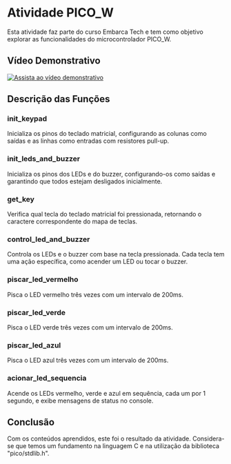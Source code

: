 # Atividade PICO_W

Esta atividade faz parte do curso Embarca Tech e tem como objetivo explorar as funcionalidades do microcontrolador PICO_W.

## Vídeo Demonstrativo
[![Assista ao vídeo demonstrativo](https://img.youtube.com/vi/om9FSD7-r70/0.jpg)](https://youtu.be/om9FSD7-r70)

## Descrição das Funções

### init_keypad
Inicializa os pinos do teclado matricial, configurando as colunas como saídas e as linhas como entradas com resistores pull-up.

### init_leds_and_buzzer
Inicializa os pinos dos LEDs e do buzzer, configurando-os como saídas e garantindo que todos estejam desligados inicialmente.

### get_key
Verifica qual tecla do teclado matricial foi pressionada, retornando o caractere correspondente do mapa de teclas.

### control_led_and_buzzer
Controla os LEDs e o buzzer com base na tecla pressionada. Cada tecla tem uma ação específica, como acender um LED ou tocar o buzzer.

### piscar_led_vermelho
Pisca o LED vermelho três vezes com um intervalo de 200ms.

### piscar_led_verde
Pisca o LED verde três vezes com um intervalo de 200ms.

### piscar_led_azul
Pisca o LED azul três vezes com um intervalo de 200ms.

### acionar_led_sequencia
Acende os LEDs vermelho, verde e azul em sequência, cada um por 1 segundo, e exibe mensagens de status no console.

## Conclusão

Com os conteúdos aprendidos, este foi o resultado da atividade. Considera-se que temos um fundamento na linguagem C e na utilização da biblioteca "pico/stdlib.h".